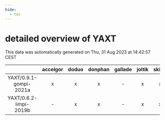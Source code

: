 ```yaml
---
hide:
  - toc
---
```


detailed overview of YAXT
=========================


This data was automatically generated on Thu, 31 Aug 2023 at 14:42:57 CEST  

| |accelgor|doduo|donphan|gallade|joltik|skitty|swalot|victini|
| :---: | :---: | :---: | :---: | :---: | :---: | :---: | :---: | :---: |
|YAXT/0.9.1-gompi-2021a|x|x|x|-|x|x|x|x|
|YAXT/0.6.2-iimpi-2019b|-|x|x|-|x|x|-|x|
